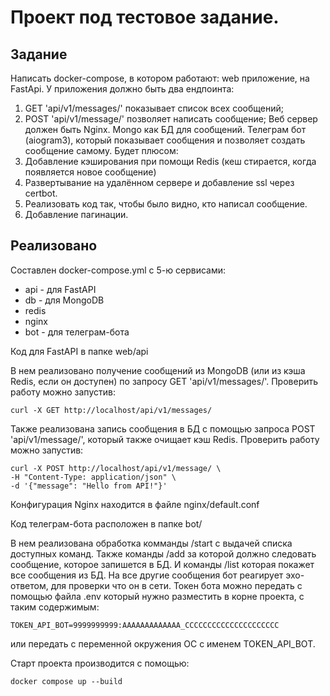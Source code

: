 # Проект под тестовое задание.

## Задание
Написать docker-compose, в котором работают:
web приложение, на FastApi. У приложения должно быть два ендпоинта:
1) GET 'api/v1/messages/' показывает список всех сообщений;
2) POST 'api/v1/message/' позволяет написать сообщение;
Веб сервер должен быть Nginx.
Mongo как БД для сообщений.
Телеграм бот (aiogram3), который показывает сообщения и позволяет создать сообщение самому.
Будет плюсом:
1) Добавление кэширования при помощи Redis (кеш стирается, когда появляется новое сообщение)
2) Развертывание на удалённом сервере и добавление ssl через certbot.
3) Реализовать код так, чтобы было видно, кто написал сообщение.
4) Добавление пагинации.

## Реализовано
Составлен docker-compose.yml с 5-ю сервисами:
- api - для FastAPI
- db - для MongoDB
- redis
- nginx
- bot - для телеграм-бота

Код для FastAPI в папке web/api

В нем реализовано получение сообщений из MongoDB (или из кэша Redis, если он доступен) по запросу GET 'api/v1/messages/'. Проверить работу можно запустив:
```
curl -X GET http://localhost/api/v1/messages/
```
Также реализована запись сообщения в БД с помощью запроса POST 'api/v1/message/', который также очищает кэш Redis. Проверить работу можно запустив:
```
curl -X POST http://localhost/api/v1/message/ \
-H "Content-Type: application/json" \
-d '{"message": "Hello from API!"}'
```

Конфигурация Nginx находится в файле nginx/default.conf

Код телеграм-бота расположен в папке bot/

В нем реализована обработка комманды /start с выдачей списка доступных команд. Также команды /add за которой должно следовать сообщение, которое запишется в БД. И команды /list которая покажет все сообщения из БД. На все другие сообщения бот реагирует эхо-ответом, для проверки что он в сети. Токен бота можно передать с помощью файла .env который нужно разместить в корне проекта, с таким содержимым:
```
TOKEN_API_BOT=9999999999:AAAAAAAAAAAAA_CCCCCCCCCCCCCCCCCCCCC  
```
или передать с переменной окружения ОС с именем TOKEN_API_BOT.

Старт проекта производится с помощью:
```
docker compose up --build
```